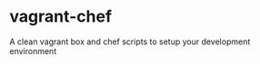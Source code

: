 vagrant-chef
============

A clean vagrant box and chef scripts to setup your development environment
